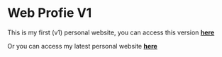 # Web Profie V1

This is my first (v1) personal website, you can access this version [**here**](https://anashaneef.github.io/web-profile-v1/)

Or you can access my latest personal website [**here**](https://anashaneef.github.io/)